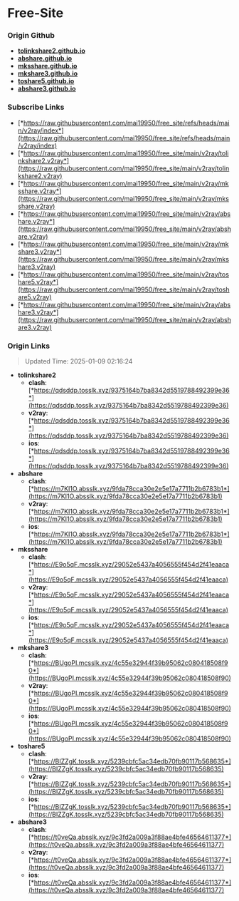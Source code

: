 # Free-Site

### Origin Github

- [**tolinkshare2.github.io**](https://github.com/tolinkshare2/tolinkshare2.github.io)
- [**abshare.github.io**](https://github.com/abshare/abshare.github.io)
- [**mksshare.github.io**](https://github.com/mksshare/mksshare.github.io)
- [**mkshare3.github.io**](https://github.com/mkshare3/mkshare3.github.io)
- [**toshare5.github.io**](https://github.com/toshare5/toshare5.github.io)
- [**abshare3.github.io**](https://github.com/abshare3/abshare3.github.io)

### Subscribe Links

- [*https://raw.githubusercontent.com/mai19950/free_site/refs/heads/main/v2ray/index*](https://raw.githubusercontent.com/mai19950/free_site/refs/heads/main/v2ray/index)
- [*https://raw.githubusercontent.com/mai19950/free_site/main/v2ray/tolinkshare2.v2ray*](https://raw.githubusercontent.com/mai19950/free_site/main/v2ray/tolinkshare2.v2ray)
- [*https://raw.githubusercontent.com/mai19950/free_site/main/v2ray/mksshare.v2ray*](https://raw.githubusercontent.com/mai19950/free_site/main/v2ray/mksshare.v2ray)
- [*https://raw.githubusercontent.com/mai19950/free_site/main/v2ray/abshare.v2ray*](https://raw.githubusercontent.com/mai19950/free_site/main/v2ray/abshare.v2ray)
- [*https://raw.githubusercontent.com/mai19950/free_site/main/v2ray/mkshare3.v2ray*](https://raw.githubusercontent.com/mai19950/free_site/main/v2ray/mkshare3.v2ray)
- [*https://raw.githubusercontent.com/mai19950/free_site/main/v2ray/toshare5.v2ray*](https://raw.githubusercontent.com/mai19950/free_site/main/v2ray/toshare5.v2ray)
- [*https://raw.githubusercontent.com/mai19950/free_site/main/v2ray/abshare3.v2ray*](https://raw.githubusercontent.com/mai19950/free_site/main/v2ray/abshare3.v2ray)

### Origin Links

> Updated Time: 2025-01-09 02:16:24

- **tolinkshare2**
  - **clash**: [*https://qdsddp.tosslk.xyz/9375164b7ba8342d5519788492399e36*](https://qdsddp.tosslk.xyz/9375164b7ba8342d5519788492399e36)
  - **v2ray**: [*https://qdsddp.tosslk.xyz/9375164b7ba8342d5519788492399e36*](https://qdsddp.tosslk.xyz/9375164b7ba8342d5519788492399e36)
  - **ios**: [*https://qdsddp.tosslk.xyz/9375164b7ba8342d5519788492399e36*](https://qdsddp.tosslk.xyz/9375164b7ba8342d5519788492399e36)
- **abshare**
  - **clash**: [*https://m7KI1O.absslk.xyz/9fda78cca30e2e5e17a7711b2b6783b1*](https://m7KI1O.absslk.xyz/9fda78cca30e2e5e17a7711b2b6783b1)
  - **v2ray**: [*https://m7KI1O.absslk.xyz/9fda78cca30e2e5e17a7711b2b6783b1*](https://m7KI1O.absslk.xyz/9fda78cca30e2e5e17a7711b2b6783b1)
  - **ios**: [*https://m7KI1O.absslk.xyz/9fda78cca30e2e5e17a7711b2b6783b1*](https://m7KI1O.absslk.xyz/9fda78cca30e2e5e17a7711b2b6783b1)
- **mksshare**
  - **clash**: [*https://E9o5qF.mcsslk.xyz/29052e5437a4056555f454d2f41eaaca*](https://E9o5qF.mcsslk.xyz/29052e5437a4056555f454d2f41eaaca)
  - **v2ray**: [*https://E9o5qF.mcsslk.xyz/29052e5437a4056555f454d2f41eaaca*](https://E9o5qF.mcsslk.xyz/29052e5437a4056555f454d2f41eaaca)
  - **ios**: [*https://E9o5qF.mcsslk.xyz/29052e5437a4056555f454d2f41eaaca*](https://E9o5qF.mcsslk.xyz/29052e5437a4056555f454d2f41eaaca)
- **mkshare3**
  - **clash**: [*https://BUgoPI.mcsslk.xyz/4c55e32944f39b95062c080418508f90*](https://BUgoPI.mcsslk.xyz/4c55e32944f39b95062c080418508f90)
  - **v2ray**: [*https://BUgoPI.mcsslk.xyz/4c55e32944f39b95062c080418508f90*](https://BUgoPI.mcsslk.xyz/4c55e32944f39b95062c080418508f90)
  - **ios**: [*https://BUgoPI.mcsslk.xyz/4c55e32944f39b95062c080418508f90*](https://BUgoPI.mcsslk.xyz/4c55e32944f39b95062c080418508f90)
- **toshare5**
  - **clash**: [*https://BIZZgK.tosslk.xyz/5239cbfc5ac34edb70fb90117b568635*](https://BIZZgK.tosslk.xyz/5239cbfc5ac34edb70fb90117b568635)
  - **v2ray**: [*https://BIZZgK.tosslk.xyz/5239cbfc5ac34edb70fb90117b568635*](https://BIZZgK.tosslk.xyz/5239cbfc5ac34edb70fb90117b568635)
  - **ios**: [*https://BIZZgK.tosslk.xyz/5239cbfc5ac34edb70fb90117b568635*](https://BIZZgK.tosslk.xyz/5239cbfc5ac34edb70fb90117b568635)
- **abshare3**
  - **clash**: [*https://t0veQa.absslk.xyz/9c3fd2a009a3f88ae4bfe46564611377*](https://t0veQa.absslk.xyz/9c3fd2a009a3f88ae4bfe46564611377)
  - **v2ray**: [*https://t0veQa.absslk.xyz/9c3fd2a009a3f88ae4bfe46564611377*](https://t0veQa.absslk.xyz/9c3fd2a009a3f88ae4bfe46564611377)
  - **ios**: [*https://t0veQa.absslk.xyz/9c3fd2a009a3f88ae4bfe46564611377*](https://t0veQa.absslk.xyz/9c3fd2a009a3f88ae4bfe46564611377)
